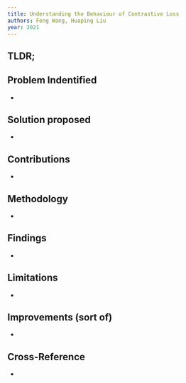 ```yaml
---
title: Understanding the Behaviour of Contrastive Loss
authors: Feng Wang, Huaping Liu
year: 2021
---
```


## TLDR;

## Problem Indentified
- 

## Solution proposed 
- 

## Contributions
- 

## Methodology
- 

## Findings
- 

## Limitations
- 

## Improvements (sort of)
- 

## Cross-Reference
- 
